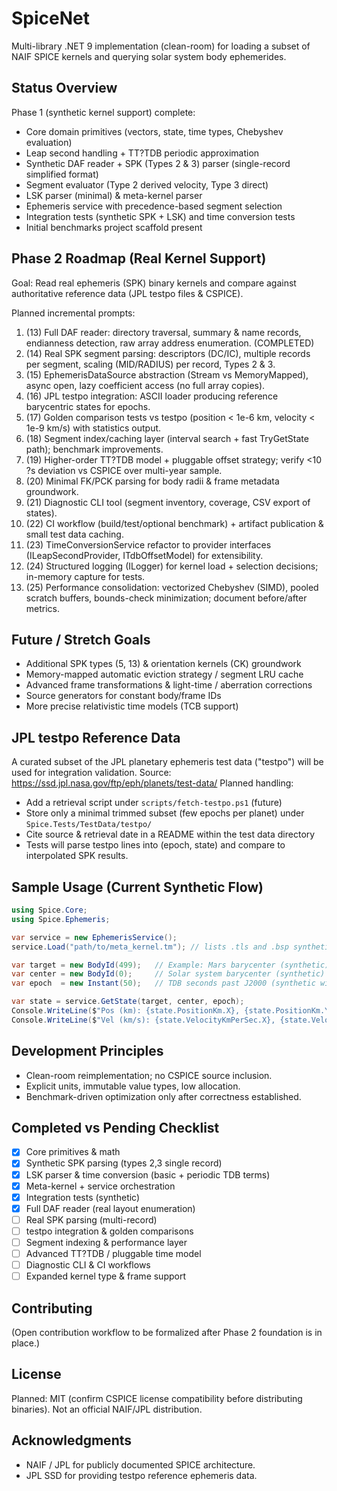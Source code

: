 # SpiceNet

Multi-library .NET 9 implementation (clean-room) for loading a subset of NAIF SPICE kernels and querying solar system body ephemerides.

## Status Overview
Phase 1 (synthetic kernel support) complete:
- Core domain primitives (vectors, state, time types, Chebyshev evaluation)
- Leap second handling + TT?TDB periodic approximation
- Synthetic DAF reader + SPK (Types 2 & 3) parser (single-record simplified format)
- Segment evaluator (Type 2 derived velocity, Type 3 direct)
- LSK parser (minimal) & meta-kernel parser
- Ephemeris service with precedence-based segment selection
- Integration tests (synthetic SPK + LSK) and time conversion tests
- Initial benchmarks project scaffold present

## Phase 2 Roadmap (Real Kernel Support)
Goal: Read real ephemeris (SPK) binary kernels and compare against authoritative reference data (JPL testpo files & CSPICE).

Planned incremental prompts:
1. (13) Full DAF reader: directory traversal, summary & name records, endianness detection, raw array address enumeration. (COMPLETED)
2. (14) Real SPK segment parsing: descriptors (DC/IC), multiple records per segment, scaling (MID/RADIUS) per record, Types 2 & 3.
3. (15) EphemerisDataSource abstraction (Stream vs MemoryMapped), async open, lazy coefficient access (no full array copies).
4. (16) JPL testpo integration: ASCII loader producing reference barycentric states for epochs.
5. (17) Golden comparison tests vs testpo (position < 1e-6 km, velocity < 1e-9 km/s) with statistics output.
6. (18) Segment index/caching layer (interval search + fast TryGetState path); benchmark improvements.
7. (19) Higher-order TT?TDB model + pluggable offset strategy; verify <10 ?s deviation vs CSPICE over multi-year sample.
8. (20) Minimal FK/PCK parsing for body radii & frame metadata groundwork.
9. (21) Diagnostic CLI tool (segment inventory, coverage, CSV export of states).
10. (22) CI workflow (build/test/optional benchmark) + artifact publication & small test data caching.
11. (23) TimeConversionService refactor to provider interfaces (ILeapSecondProvider, ITdbOffsetModel) for extensibility.
12. (24) Structured logging (ILogger) for kernel load + selection decisions; in-memory capture for tests.
13. (25) Performance consolidation: vectorized Chebyshev (SIMD), pooled scratch buffers, bounds-check minimization; document before/after metrics.

## Future / Stretch Goals
- Additional SPK types (5, 13) & orientation kernels (CK) groundwork
- Memory-mapped automatic eviction strategy / segment LRU cache
- Advanced frame transformations & light-time / aberration corrections
- Source generators for constant body/frame IDs
- More precise relativistic time models (TCB support)

## JPL testpo Reference Data
A curated subset of the JPL planetary ephemeris test data ("testpo") will be used for integration validation.
Source: https://ssd.jpl.nasa.gov/ftp/eph/planets/test-data/
Planned handling:
- Add a retrieval script under `scripts/fetch-testpo.ps1` (future)
- Store only a minimal trimmed subset (few epochs per planet) under `Spice.Tests/TestData/testpo/`
- Cite source & retrieval date in a README within the test data directory
- Tests will parse testpo lines into (epoch, state) and compare to interpolated SPK results.

## Sample Usage (Current Synthetic Flow)
```csharp
using Spice.Core;
using Spice.Ephemeris;

var service = new EphemerisService();
service.Load("path/to/meta_kernel.tm"); // lists .tls and .bsp synthetic test kernels

var target = new BodyId(499);   // Example: Mars barycenter (synthetic)
var center = new BodyId(0);     // Solar system barycenter (synthetic)
var epoch  = new Instant(50);   // TDB seconds past J2000 (synthetic window)

var state = service.GetState(target, center, epoch);
Console.WriteLine($"Pos (km): {state.PositionKm.X}, {state.PositionKm.Y}, {state.PositionKm.Z}");
Console.WriteLine($"Vel (km/s): {state.VelocityKmPerSec.X}, {state.VelocityKmPerSec.Y}, {state.VelocityKmPerSec.Z}");
```

## Development Principles
- Clean-room reimplementation; no CSPICE source inclusion.
- Explicit units, immutable value types, low allocation.
- Benchmark-driven optimization only after correctness established.

## Completed vs Pending Checklist
- [x] Core primitives & math
- [x] Synthetic SPK parsing (types 2,3 single record)
- [x] LSK parser & time conversion (basic + periodic TDB terms)
- [x] Meta-kernel + service orchestration
- [x] Integration tests (synthetic)
- [x] Full DAF reader (real layout enumeration)
- [ ] Real SPK parsing (multi-record)
- [ ] testpo integration & golden comparisons
- [ ] Segment indexing & performance layer
- [ ] Advanced TT?TDB / pluggable time model
- [ ] Diagnostic CLI & CI workflows
- [ ] Expanded kernel type & frame support

## Contributing
(Open contribution workflow to be formalized after Phase 2 foundation is in place.)

## License
Planned: MIT (confirm CSPICE license compatibility before distributing binaries). Not an official NAIF/JPL distribution.

## Acknowledgments
- NAIF / JPL for publicly documented SPICE architecture.
- JPL SSD for providing testpo reference ephemeris data.
